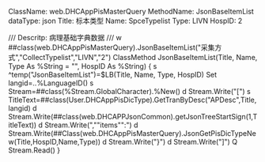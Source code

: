 ClassName: web.DHCAppPisMasterQuery
MethodName: JsonBaseItemList
dataType: json
Title: 标本类型
Name: SpceTypelist
Type: LIVN
HospID: 2

/// Descritp: 病理基础字典数据
/// w ##class(web.DHCAppPisMasterQuery).JsonBaseItemList("采集方式","CollectTypelist","LIVN","2")
ClassMethod JsonBaseItemList(Title, Name, Type As %String = "", HospID As %String)
{
	s ^temp("JsonBaseItemList")=$LB(Title, Name, Type, HospID)
	Set langid=..%LanguageID()
	s Stream=##class(%Stream.GlobalCharacter).%New()
	d Stream.Write("[")
	s TitleText=##class(User.DHCAppPisDicType).GetTranByDesc("APDesc",Title,langid)
	d Stream.Write(##class(web.DHCAPPJsonCommon).getJsonTreeStartSign(1,TitleText))
	d Stream.Write(",""items"":")
	d Stream.Write(##Class(web.DHCAppPisMasterQuery).JsonGetPisDicTypeNew(Title,HospID,Name,Type))
	d Stream.Write("}")
	d Stream.Write("]")
	Q Stream.Read()
}